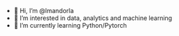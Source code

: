 - 👋 Hi, I’m @lmandorla
- 👀 I’m interested in data, analytics and machine learning
- 🌱 I’m currently learning Python/Pytorch


<!---
lmandorla/lmandorla is a ✨ special ✨ repository because its `README.md` (this file) appears on your GitHub profile.
You can click the Preview link to take a look at your changes.
--->

